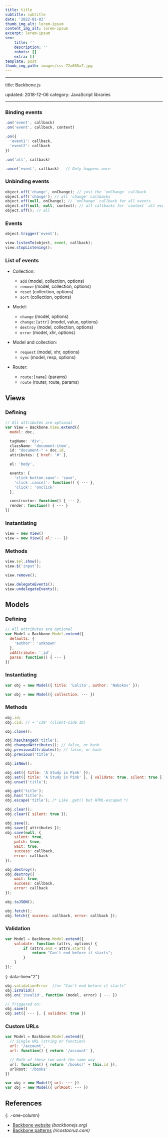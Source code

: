 ```yaml
---
title: title
subtitle: subtitle
date: '2022-01-03'
thumb_img_alt: lorem-ipsum
content_img_alt: lorem-ipsum
excerpt: lorem-ipsum
seo:
    title: ''
    description: ''
    robots: []
    extra: []
template: post
thumb_img_path: images/css-72a655a7.jpg
---
```


---

title: Backbone.js

updated: 2018-12-06
category: JavaScript libraries

---

### Binding events

```js
.on('event', callback)
.on('event', callback, context)
```

```js
.on({
  'event1': callback,
  'event2': callback
})
```

```js
.on('all', callback)
```

```js
.once('event', callback)   // Only happens once
```

### Unbinding events

```js
object.off('change', onChange); // just the `onChange` callback
object.off('change'); // all 'change' callbacks
object.off(null, onChange); // `onChange` callback for all events
object.off(null, null, context); // all callbacks for `context` all events
object.off(); // all
```

### Events

```js
object.trigger('event');
```

```js
view.listenTo(object, event, callback);
view.stopListening();
```

### List of events

- Collection:

    -   `add` (model, collection, options)
    -   `remove` (model, collection, options)
    -   `reset` (collection, options)
    -   `sort` (collection, options)

- Model:

    -   `change` (model, options)
    -   `change:[attr]` (model, value, options)
    -   `destroy` (model, collection, options)
    -   `error` (model, xhr, options)

- Model and collection:

    -   `request` (model, xhr, options)
    -   `sync` (model, resp, options)

- Router:
    -   `route:[name]` (params)
    -   `route` (router, route, params)

## Views

### Defining

```js
// All attributes are optional
var View = Backbone.View.extend({
  model: doc,
```

```js
  tagName: 'div',
  className: 'document-item',
  id: "document-" + doc.id,
  attributes: { href: '#' },
```

```js
  el: 'body',
```

```js
  events: {
    'click button.save': 'save',
    'click .cancel': function() { ··· },
    'click': 'onclick'
  },
```

```js
  constructor: function() { ··· },
  render: function() { ··· }
})
```

### Instantiating

```js
view = new View()
view = new View({ el: ··· })
```

### Methods

```js
view.$el.show();
view.$('input');
```

```js
view.remove();
```

```js
view.delegateEvents();
view.undelegateEvents();
```

## Models

### Defining

```js
// All attributes are optional
var Model = Backbone.Model.extend({
  defaults: {
    'author': 'unknown'
  },
  idAttribute: '_id',
  parse: function() { ··· }
})
```

### Instantiating

```js
var obj = new Model({ title: 'Lolita', author: 'Nabokov' });
```

```js
var obj = new Model({ collection: ··· })
```

### Methods

```js
obj.id;
obj.cid; // → 'c38' (client-side ID)
```

```js
obj.clone();
```

```js
obj.hasChanged('title');
obj.changedAttributes(); // false, or hash
obj.previousAttributes(); // false, or hash
obj.previous('title');
```

```js
obj.isNew();
```

```js
obj.set({ title: 'A Study in Pink' });
obj.set({ title: 'A Study in Pink' }, { validate: true, silent: true });
obj.unset('title');
```

```js
obj.get('title');
obj.has('title');
obj.escape('title'); /* Like .get() but HTML-escaped */
```

```js
obj.clear();
obj.clear({ silent: true });
```

```js
obj.save();
obj.save({ attributes });
obj.save(null, {
    silent: true,
    patch: true,
    wait: true,
    success: callback,
    error: callback
});
```

```js
obj.destroy();
obj.destroy({
    wait: true,
    success: callback,
    error: callback
});
```

```js
obj.toJSON();
```

```js
obj.fetch();
obj.fetch({ success: callback, error: callback });
```

### Validation

```js
var Model = Backbone.Model.extend({
    validate: function (attrs, options) {
        if (attrs.end < attrs.start) {
            return "Can't end before it starts";
        }
    }
});
```

{: data-line="2"}

```js
obj.validationError  //=> "Can't end before it starts"
obj.isValid()
obj.on('invalid', function (model, error) { ··· })
```

```js
// Triggered on:
obj.save()
obj.set({ ··· }, { validate: true })
```

### Custom URLs

```js
var Model = Backbone.Model.extend({
  // Single URL (string or function)
  url: '/account',
  url: function() { return '/account' },
```

```js
  // Both of these two work the same way
  url: function() { return '/books/' + this.id }),
  urlRoot: '/books'
})
```

```js
var obj = new Model({ url: ··· })
var obj = new Model({ urlRoot: ··· })
```

## References

{: .-one-column}

- [Backbone website](http://backbonejs.org/) _(backbonejs.org)_
- [Backbone patterns](http://ricostacruz.com/backbone-patterns/) _(ricostacruz.com)_
